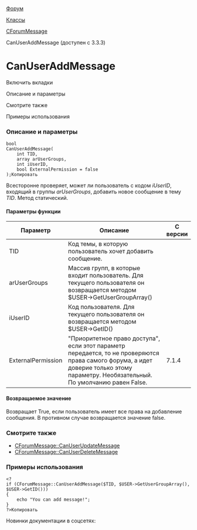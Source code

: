 [Форум](/api_help/forum/index.php)

[Классы](/api_help/forum/developer/index.php)

[CForumMessage](/api_help/forum/developer/cforummessage/index.php)

CanUserAddMessage (доступен с 3.3.3)

CanUserAddMessage
=================

Включить вкладки

Описание и параметры

Смотрите также

Примеры использования

### Описание и параметры

```
bool
CanUserAddMessage(
	int TID,
	array arUserGroups,
	int iUserID,
	bool ExternalPermission = false
);Копировать
```

Всесторонне проверяет, может ли пользователь с кодом *iUserID*, входящий в группы *arUserGroups*, добавить новое сообщение в тему *TID*. Метод статический.

#### Параметры функции

| Параметр | Описание | C версии |
| --- | --- | --- |
| TID | Код темы, в которую пользователь хочет добавить сообщение. |  |
| arUserGroups | Массив групп, в которые входит пользователь. Для текущего пользователя он возвращается методом $USER->GetUserGroupArray() |  |
| iUserID | Код пользователя. Для текущего пользователя он возвращается методом $USER->GetID() |  |
| ExternalPermission | "Приоритетное право доступа", если этот параметр передается, то не проверяются права самого форума, а идет доверие только этому параметру. Необязательный. По умолчанию равен False. | 7.1.4 |

#### Возвращаемое значение

Возвращает True, если пользователь имеет все права на добавление сообщения. В противном случае возвращается значение false.

### Смотрите также

* [CForumMessage::CanUserUpdateMessage](/api_help/forum/developer/cforummessage/canuserupdatemessage.php)
* [CForumMessage::CanUserDeleteMessage](/api_help/forum/developer/cforummessage/canuserdeletemessage.php)

### Примеры использования

```
<?
if (CForumMessage::CanUserAddMessage($TID, $USER->GetUserGroupArray(), $USER->GetID()))
{
	echo "You can add message!";
}
?>Копировать
```

Новинки документации в соцсетях: